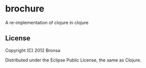 # brochure

A re-implementation of clojure in clojure

## License

Copyright (C) 2012 Bronsa

Distributed under the Eclipse Public License, the same as Clojure.
